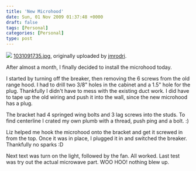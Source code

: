 ```yaml
---
title: 'New Microhood'
date: Sun, 01 Nov 2009 01:37:48 +0000
draft: false
tags: [Personal]
categories: [Personal]
type: post
---
```


[![](http://farm3.static.flickr.com/2530/4061434341_d0fdf0ba06.jpg)](http://www.flickr.com/photos/jmrodri/4061434341/ "photo sharing")
[1031091735.jpg](http://www.flickr.com/photos/jmrodri/4061434341/), originally uploaded by [jmrodri](http://www.flickr.com/people/jmrodri/).

After almost a month, I finally decided to install the microhood today.

I started by turning off the breaker, then removing the 6 screws from the old range hood. I had to drill two 3/8" holes in the cabinet and a 1.5" hole for the plug. Thankfully I didn't have to mess with the existing duct work. I did have to tape up the old wiring and push it into the wall, since the new microhood has a plug.

The bracket had 4 springed wing bolts and 3 lag screws into the studs. To find centerline I crated my own plumb with a thread, push ping and a bolt. :)

Liz helped me hook the microhood onto the bracket and get it screwed in from the top. Once it was in place, I plugged it in and switched the breaker. Thankfully no sparks :D

Next text was turn on the light, followed by the fan. All worked. Last test was try out the actual microwave part. WOO HOO! nothing blew up.